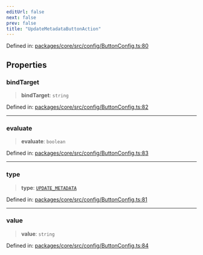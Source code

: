 ```yaml
---
editUrl: false
next: false
prev: false
title: "UpdateMetadataButtonAction"
---
```


Defined in: [packages/core/src/config/ButtonConfig.ts:80](https://github.com/mProjectsCode/obsidian-meta-bind-plugin/blob/6b3651315380ea977c7f8746a2130e83024d2b95/packages/core/src/config/ButtonConfig.ts#L80)

## Properties

### bindTarget

> **bindTarget**: `string`

Defined in: [packages/core/src/config/ButtonConfig.ts:82](https://github.com/mProjectsCode/obsidian-meta-bind-plugin/blob/6b3651315380ea977c7f8746a2130e83024d2b95/packages/core/src/config/ButtonConfig.ts#L82)

***

### evaluate

> **evaluate**: `boolean`

Defined in: [packages/core/src/config/ButtonConfig.ts:83](https://github.com/mProjectsCode/obsidian-meta-bind-plugin/blob/6b3651315380ea977c7f8746a2130e83024d2b95/packages/core/src/config/ButtonConfig.ts#L83)

***

### type

> **type**: [`UPDATE_METADATA`](/obsidian-meta-bind-plugin-docs/api/enumerations/buttonactiontype/#update_metadata)

Defined in: [packages/core/src/config/ButtonConfig.ts:81](https://github.com/mProjectsCode/obsidian-meta-bind-plugin/blob/6b3651315380ea977c7f8746a2130e83024d2b95/packages/core/src/config/ButtonConfig.ts#L81)

***

### value

> **value**: `string`

Defined in: [packages/core/src/config/ButtonConfig.ts:84](https://github.com/mProjectsCode/obsidian-meta-bind-plugin/blob/6b3651315380ea977c7f8746a2130e83024d2b95/packages/core/src/config/ButtonConfig.ts#L84)
